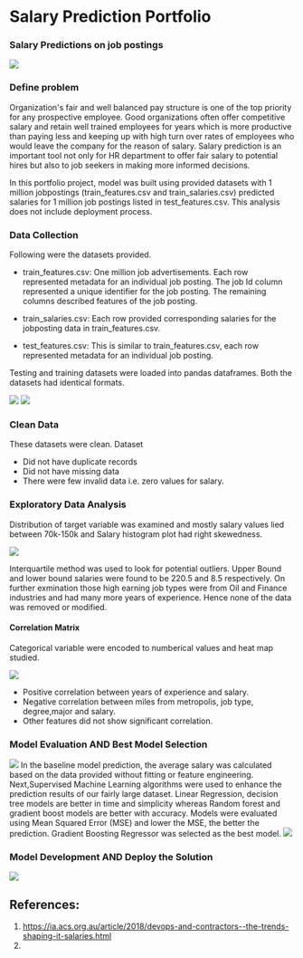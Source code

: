 # Salary Prediction Portfolio
### Salary Predictions on job postings

<img src = "Images/Image%201.jpg" >





      

### Define problem
Organization's fair and well balanced pay structure is one of the top priority for any prospective employee. Good organizations often offer competitive salary and retain well trained employees for years which is more productive than paying less and  keeping  up with high turn over rates of employees who would leave the company for the reason of salary. Salary prediction is an important tool not only for HR department to offer fair salary to potential hires but also to job seekers in making more informed decisions.

In this portfolio project, model was built using provided datasets with 1 million jobpostings (train_features.csv and train_salaries.csv) predicted salaries for 1 million job postings listed in test_features.csv. This analysis does not include deployment process.

### Data Collection
Following were the datasets provided.

* train_features.csv: One million job advertisements. Each row represented metadata for an individual job posting. The job Id column represented a unique identifier for the job posting. The remaining columns described features of the job posting.

* train_salaries.csv: Each row provided corresponding salaries for the jobposting data in train_features.csv.

* test_features.csv: This is similar to train_features.csv, each row represented metadata for an individual job posting.

Testing and training datasets were loaded into pandas dataframes. Both the datasets had identical formats.


<img src = "Images/train%20test%20dataset.PNG" >


<img src = "Images/train%20salary.PNG" >


### Clean Data 

These datasets were clean. Dataset 
 * Did not have duplicate records
 * Did not have missing data
 * There were few invalid data i.e. zero values for salary. 
 
 ###  Exploratory Data Analysis
 
 Distribution of target variable was examined and mostly salary values lied between 70k-150k
and Salary histogram plot had right skewedness.
 

<img src = "Images/Salary%20distribution.PNG" >




Interquartile method was used to look for potential outliers. Upper Bound and lower bound salaries were found to be 220.5 and 8.5 respectively. On further exmination those high earning job types were from Oil and Finance industries and had many more years of experience. Hence none of the data was removed or modified.

#### Correlation Matrix

Categorical variable were encoded to numberical values and heat map studied.

<img src = "Images/Heat%20map.PNG" >

*  Positive correlation between years of experience and salary.
*  Negative correlation between miles from metropolis, job type, degree,major and salary.
*  Other features did not show significant correlation.

### Model Evaluation AND Best Model Selection
<img src = "Images/model%20evaluation.PNG" >
In the baseline model prediction, the average salary was calculated based on the data provided without fitting or feature engineering. Next,Supervised Machine Learning algorithms were used to enhance the prediction results of our fairly large dataset. Linear Regression, decision tree models are better in time and simplicity whereas Random forest and gradient boost models are better with accuracy. Models were evaluated using Mean Squared Error (MSE) and lower the MSE, the better the prediction. Gradient Boosting Regressor was selected as the best model.


<img src = "Images/Predicted%20vs%20observed.PNG" >



### Model Development AND Deploy the Solution








<img src = "Images/Feature%20importance.PNG" >




## References:
1. https://ia.acs.org.au/article/2018/devops-and-contractors--the-trends-shaping-it-salaries.html
2.
